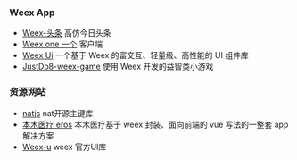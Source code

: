 ### Weex App

* [Weex-头条](https://github.com/weexext/weex-toutiao) 高仿今日头条
* [Weex one 一个](https://github.com/dodola/WeexOne) 客户端
* [Weex Ui](https://github.com/alibaba/weex-ui) 一个基于 Weex 的富交互、轻量级、高性能的 UI 组件库
* [JustDo8-weex-game](https://github.com/zwwill/JustDo8-weex-game) 使用 Weex 开发的益智类小游戏

### 资源网站
* [natjs](http://natjs.com/) nat开源主键库
* [本木医疗 eros](https://bmfe.github.io/eros-docs) 本木医疗基于 weex 封装、面向前端的 vue 写法的一整套 app 解决方案
* [Weex-u](https://bmfe.github.io/eros-docs) weex 官方UI库

